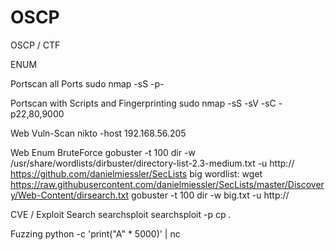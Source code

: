 # OSCP
OSCP / CTF

ENUM

Portscan all Ports
sudo nmap -sS -p- <ip>

Portscan with Scripts and Fingerprinting
sudo nmap -sS -sV -sC -p22,80,9000 <ip>

Web Vuln-Scan
nikto -host 192.168.56.205

Web Enum BruteForce
gobuster -t 100 dir -w /usr/share/wordlists/dirbuster/directory-list-2.3-medium.txt -u http://<host>
https://github.com/danielmiessler/SecLists
big wordlist:
wget https://raw.githubusercontent.com/danielmiessler/SecLists/master/Discovery/Web-Content/dirsearch.txt
gobuster -t 100 dir -w big.txt -u http://<host>

CVE / Exploit Search
searchsploit <name>
searchsploit -p <id>
cp <path> .

Fuzzing 
python -c 'print("A" * 5000)' | nc <ip> <port>



